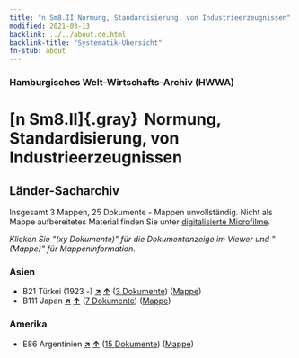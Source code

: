 ```yaml
---
title: "n Sm8.II Normung, Standardisierung, von Industrieerzeugnissen"
modified: 2021-03-13
backlink: ../../about.de.html
backlink-title: "Systematik-Übersicht"
fn-stub: about
---
```


### Hamburgisches Welt-Wirtschafts-Archiv (HWWA)

# [n Sm8.II]{.gray}&#8201; Normung, Standardisierung, von Industrieerzeugnissen&#160; 







## Länder-Sacharchiv




Insgesamt 3 Mappen, 25 Dokumente - Mappen unvollständig.
Nicht als Mappe aufbereitetes Material finden Sie unter [digitalisierte Microfilme](/film/h1_sh.de.html).

_Klicken Sie "(xy Dokumente)" für die Dokumentanzeige im Viewer und "(Mappe)" für Mappeninformation._




### Asien

- B21 Türkei (1923 -) [**&nearr;**](../../../geo/i/141111/about.de.html "Türkei (1923 -) (alle Mappen)") [**&uarr;**](../../../geo/about.de.html#B21 "Ländersystematik") (<a href="https://pm20.zbw.eu/iiifview/folder/sh/141111,145791" title="über: Türkei (1923 -) : Normung, Standardisierung, von Industrieerzeugnissen" target="_blank">3 Dokumente</a>) ([Mappe](../../../../folder/sh/1411xx/141111/1457xx/145791/about.de.html))
- B111 Japan [**&nearr;**](../../../geo/i/141272/about.de.html "Japan (alle Mappen)") [**&uarr;**](../../../geo/about.de.html#B111 "Ländersystematik") (<a href="https://pm20.zbw.eu/iiifview/folder/sh/141272,145791" title="über: Japan : Normung, Standardisierung, von Industrieerzeugnissen" target="_blank">7 Dokumente</a>) ([Mappe](../../../../folder/sh/1412xx/141272/1457xx/145791/about.de.html))

### Amerika

- E86 Argentinien [**&nearr;**](../../../geo/i/141692/about.de.html "Argentinien (alle Mappen)") [**&uarr;**](../../../geo/about.de.html#E86 "Ländersystematik") (<a href="https://pm20.zbw.eu/iiifview/folder/sh/141692,145791" title="über: Argentinien : Normung, Standardisierung, von Industrieerzeugnissen" target="_blank">15 Dokumente</a>) ([Mappe](../../../../folder/sh/1416xx/141692/1457xx/145791/about.de.html))








